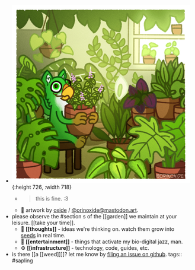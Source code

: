 - ![aeolus.thisisfine.ych.tropicals.orinoxide.compressed.png](../assets/aeolus.thisisfine.ych.tropicals.orinoxide.compressed_1691948586264_0.png){:height 726, :width 718}
	- > this is fine. :3
	- 🎨 artwork by  [oxide](https://oxide.space/) / [@orinoxide@mastodon.art](https://mastodon.art/@orinoxide).
- please observe the #section s of the [[garden]] we maintain at your leisure. [[take your time]].
	- 🤔 **[[thoughts]]** - ideas we're thinking on. watch them grow into [seeds](seed) in real time.
	- 👀 **[[entertainment]]** - things that activate my bio-digital jazz, man.
	- ⚙️ **[[infrastructure]]** - technology, code, guides, etc.
- is there [[a [[weed]]]]? let me know by [filing an issue on github](https://github.com/TacoWolf/garden/issues).
  tags:: #sapling